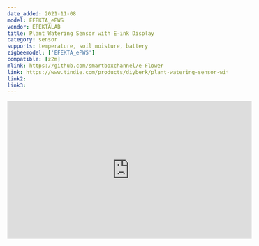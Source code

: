 ```yaml
---
date_added: 2021-11-08
model: EFEKTA_ePWS
vendor: EFEKTALAB
title: Plant Watering Sensor with E-ink Display
category: sensor
supports: temperature, soil moisture, battery
zigbeemodel: ['EFEKTA_ePWS']
compatible: [z2m]
mlink: https://github.com/smartboxchannel/e-Flower
link: https://www.tindie.com/products/diyberk/plant-watering-sensor-with-e-ink-display-zigbee/
link2: 
link3: 
---
```


<iframe width="560" height="315" src="https://www.youtube.com/embed/0dnzQiRZj7M" title="YouTube video player" frameborder="0" allow="accelerometer; autoplay; clipboard-write; encrypted-media; gyroscope; picture-in-picture" allowfullscreen></iframe>
